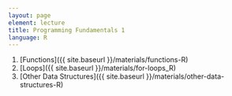 ```yaml
---
layout: page
element: lecture
title: Programming Fundamentals 1
language: R
---
```


1. [Functions]({{ site.baseurl }}/materials/functions-R)
2. [Loops]({{ site.baseurl }}/materials/for-loops_R)
3. [Other Data Structures]({{ site.baseurl }}/materials/other-data-structures-R)

